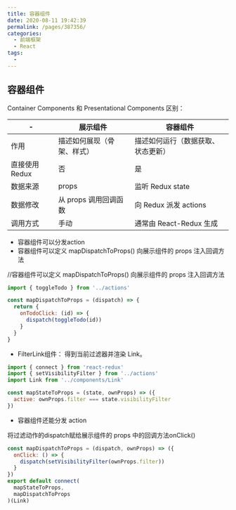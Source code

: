 ```yaml
---
title: 容器组件
date: 2020-08-11 19:42:39
permalink: /pages/387356/
categories: 
  - 前端框架
  - React
tags: 
  - 
---
```

## 容器组件

Container Components 和 Presentational Components 区别：

| -             | 展示组件                   | 容器组件                           |
| ------------- | -------------------------- | ---------------------------------- |
| 作用          | 描述如何展现（骨架、样式） | 描述如何运行（数据获取、状态更新） |
| 直接使用Redux | 否                         | 是                                 |
| 数据来源      | props                      | 监听 Redux state                   |
| 数据修改      | 从 props 调用回调函数      | 向 Redux 派发 actions              |
| 调用方式      | 手动                       | 通常由 React-Redux 生成            |

- 容器组件可以分发action
- 容器组件可以定义 mapDispatchToProps() 向展示组件的 props 注入回调方法



//容器组件可以定义 mapDispatchToProps() 向展示组件的 props 注入回调方法

```js
import { toggleTodo } from '../actions'

const mapDispatchToProps = (dispatch) => {
  return {
    onTodoClick: (id) => {
      dispatch(toggleTodo(id))
    }
  }
}
```



- FilterLink组件： 得到当前过滤器并渲染 Link。

```js
import { connect } from 'react-redux'
import { setVisibilityFilter } from '../actions'
import Link from '../components/Link'

const mapStateToProps = (state, ownProps) => ({
  active: ownProps.filter === state.visibilityFilter
})
```





- 容器组件还能分发 action

将过滤动作的dispatch赋给展示组件的 props 中的回调方法onClick()

```js
const mapDispatchToProps = (dispatch, ownProps) => ({
  onClick: () => {
    dispatch(setVisibilityFilter(ownProps.filter))
  }
})
export default connect(
  mapStateToProps,
  mapDispatchToProps
)(Link)
```



